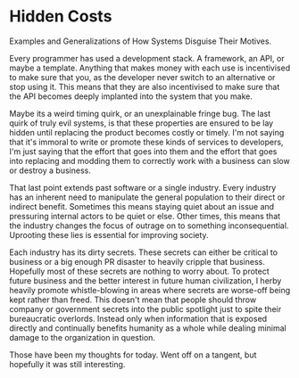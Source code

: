 <!-- 2021-05-21- -->

# Hidden Costs

Examples and Generalizations of How Systems Disguise Their Motives.

Every programmer has used a development stack. A framework, an API, or maybe a template. Anything that makes money with each use is incentivised to make sure that you, as the developer never switch to an alternative or stop using it. This means that they are also incentivised to make sure that the API becomes deeply implanted into the system that you make.

Maybe its a weird timing quirk, or an unexplainable fringe bug. The last quirk of truly evil systems, is that these properties are ensured to be lay hidden until replacing the product becomes costly or timely. I'm not saying that it's immoral to write or promote these kinds of services to developers, I'm just saying that the effort that goes into them and the effort that goes into replacing and modding them to correctly work with a business can slow or destroy a business.

That last point extends past software or a single industry. Every industry has an inherent need to manipulate the general population to their direct or indirect benefit. Sometimes this means staying quiet about an issue and pressuring internal actors to be quiet or else. Other times, this means that the industry changes the focus of outrage on to something inconsequential. Uprooting these lies is essential for improving society.

Each industry has its dirty secrets. These secrets can either be critical to business or a big enough PR disaster to heavily cripple that business. Hopefully most of these secrets are nothing to worry about. To protect future business and the better interest in future human civilization, I herby heavily promote whistle-blowing in areas where secrets are worse-off being kept rather than freed. This doesn't mean that people should throw company or government secrets into the public spotlight just to spite their bureaucratic overlords. Instead only when information that is exposed directly and continually benefits humanity as a whole while dealing minimal damage to the organization in question.

Those have been my thoughts for today. Went off on a tangent, but hopefully it was still interesting.

